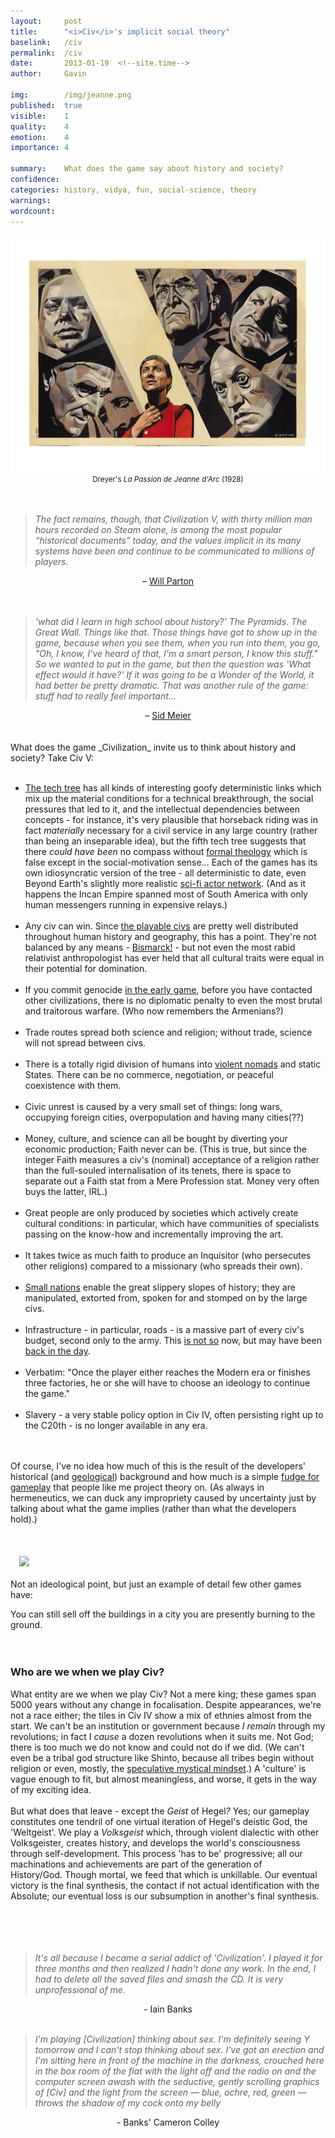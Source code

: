 ```yaml
---
layout:     post
title:      "<i>Civ</i>'s implicit social theory"
baselink:   /civ
permalink:  /civ
date:       2013-01-19  <!--site.time-->
author:     Gavin

img:        /img/jeanne.png
published:  true
visible:    1
quality:    4
emotion:    4
importance: 4

summary:    What does the game say about history and society?
confidence: 
categories: history, vidya, fun, social-science, theory
warnings:   
wordcount:      
---
```


<center>
    <img src="/img/joan.png" />
    <br>
    <small>Dreyer's <i>La Passion de Jeanne d'Arc</i> (1928)</small>
</center>
<br />
<br />
<blockquote>
    <i>The fact remains, though, that Civilization V, with thirty million man hours recorded on Steam alone, is among the most popular “historical documents” today, and the values implicit in its many systems have been and continue to be communicated to millions of players.</i> 
</blockquote>
<center>– <a href="https://killscreen.com/articles/what-can-civilization-v-teach-us-about-history/">Will Parton </a></center>

<br />
<br />
<blockquote>
<i>'what did I learn in high school about history?' The Pyramids. The Great Wall. Things like that. Those things have got to show up in the game, because when you see them, when you run into them, you go, "Oh, I know, I've heard of that, I'm a smart person, I know this stuff." So we wanted to put in the game, but then the question was 'What effect would it have?' If it was going to be a Wonder of the World, it had better be pretty dramatic. That was another rule of the game: stuff had to really feel important...</i>
</blockquote>
<center>– <a href="http://notatwiki.dk/index.php?title=The_Fathers_of_Civilization">Sid Meier</a></center>

<br />
<br />
What does the game _Civilization_ invite us to think about history and society? Take Civ V: <br />
<br />
<ul>
<li><a href="http://www.civfanatics.com/gallery/showimage.php?i=3877&amp;c=36">The tech tree</a> has all kinds of interesting goofy deterministic links which mix up the material conditions for a technical breakthrough, the social pressures that led to it, and the intellectual dependencies between concepts - for instance, it's very plausible that horseback riding was in fact <i>materially</i> necessary for a civil service in any large country (rather than being an inseparable idea), but the fifth tech tree suggests that there <i>could have been</i> no compass without <a href="https://en.wikipedia.org/wiki/Great_Commission">formal theology</a> which is false except in the social-motivation sense... Each of the games has its own idiosyncratic version of the tree - all deterministic to date, even Beyond Earth's slightly more realistic <a href="http://vignette2.wikia.nocookie.net/civilization/images/5/58/Tech_web_%28CivBE%29.jpg/revision/latest?cb=20141208214214">sci-fi actor network</a>. (And as it happens the Incan Empire spanned most of South America with only human messengers running in expensive relays.)
</li><br>
<li>Any civ can win. Since <a href="http://www.civfanatics.com/civ5/civilizations">the playable civs</a> are pretty well distributed throughout human history and geography, this has a point. They're not balanced by any means - <a href="https://imgur.com/NgQeZjj">Bismarck!</a> - but not even the most rabid relativist anthropologist has ever held that all cultural traits were equal in their potential for domination.</li><br>
<li>If you commit genocide <a href="http://qz.com/204161/one-of-sciences-greatest-mysteries-deepens-did-humans-kill-off-neanderthals/">in the early game</a>, before you have contacted other civilizations, there is no diplomatic penalty to even the most brutal and traitorous warfare. (Who now remembers the Armenians?)</li><br>
<li>Trade routes spread both science and religion; without trade, science will not spread between civs.</li><br>
<li>There is a totally rigid division of humans into <a href="http://civilization.wikia.com/wiki/Barbarian_%28Civ5%29">violent nomads</a> and static States. There can be no commerce, negotiation, or peaceful coexistence with them.</li><br>
<li>Civic unrest is caused by a very small set of things: long wars, occupying foreign cities, overpopulation and having many cities(??)</li><br>
<li>Money, culture, and science can all be bought by diverting your economic production; Faith never can be. (This is true, but since the integer Faith measures a civ's (nominal) acceptance of a religion rather than the full-souled internalisation of its tenets, there is space to separate out a Faith stat from a Mere Profession stat. Money very often buys the latter, IRL.)</li><br>
<li>Great people are only produced by societies which actively create cultural conditions: in particular, which have communities of specialists passing on the know-how and incrementally improving the art.</li><br>
<li>It takes twice as much faith to produce an Inquisitor (who persecutes other religions) compared to a missionary (who spreads their own).</li><br>
<li><a href="http://civilization.wikia.com/wiki/City-state_%28Civ5%29">Small nations</a> enable the great slippery slopes of history; they are manipulated, extorted from, spoken for and stomped on by the large civs. </li><br>
<li>Infrastructure - in particular, roads - is a massive part of every civ's budget, second only to the army. This <a href="http://www.internationaltransportforum.org/statistics/StatBrief/2012-06.pdf">is not so</a> now, but may have been <a href="https://en.wikipedia.org/wiki/Roman_roads">back in the day</a>.</li><br>
<li>Verbatim: "Once the player either reaches the Modern era or finishes three factories, he or she will have to choose an ideology to continue the game."</li><br>
<li>Slavery - a very stable policy option in Civ IV, often persisting right up to the C20th - is no longer available in any era.</li>
</ul>
<br />
<br />
Of course, I've no idea how much of this is the result of the developers' historical (and <a href="https://www.reddit.com/r/civ/comments/22v14b/how_exactly_do_temperature_rainfall_and_world_age/">geological</a>) background and how much is a simple <a href="http://tvtropes.org/pmwiki/pmwiki.php/Main/RuleOfCool">fudge for gameplay</a> that people like me project theory on. (As always in hermeneutics, we can duck any impropriety caused by uncertainty just by talking about what the game implies (rather than what the developers hold).)

<br />
<br />
<br />
<br />
<a href="https://blogger.googleusercontent.com/img/b/R29vZ2xl/AVvXsEgHHopPMxE9sfExMchDKE2FTcLGdDOIILW73JtzRhHNoYUm06s28reSGglgAl3EYbyAg8N-S7RJcDyyyf7oMYrEbj0Fb8RG6S4FRRT3_PT-O85IvTcga6DA27lpph17QHehjCeKKFAzYW_A/s1600/joan_of_arc.jpg" imageanchor="1" style="margin-left: 1em; margin-right: 1em;"><img border="0" src="https://blogger.googleusercontent.com/img/b/R29vZ2xl/AVvXsEgHHopPMxE9sfExMchDKE2FTcLGdDOIILW73JtzRhHNoYUm06s28reSGglgAl3EYbyAg8N-S7RJcDyyyf7oMYrEbj0Fb8RG6S4FRRT3_PT-O85IvTcga6DA27lpph17QHehjCeKKFAzYW_A/s1600/joan_of_arc.jpg" /></a>

<br />
<br />
Not an ideological point, but just an example of detail few other games have:

You can still sell off the buildings in a city you are presently burning to the ground.
<br /><br /><br />

<div class="accordion">
    <h3>    
    Who are we when we play Civ?
    </h3>
    <div>
    What entity are we&nbsp;when we play Civ? Not a mere king; these games span 5000 years without any&nbsp;change in focalisation. Despite appearances, we're not a race either; the tiles in Civ IV show a mix of ethnies almost from the start. We can't be an institution or government because&nbsp;<i>I</i> <i>remain</i> through my revolutions; in fact I <i>cause </i>a dozen revolutions when it suits me. Not God; there is too much&nbsp;we do not know and could not do if&nbsp;we did. (We can't even&nbsp;be a tribal god structure like Shinto, because all tribes begin without religion or even, mostly, the <a href="http://civilization.wikia.com/wiki/Mysticism_(Civ4)">speculative mystical mindset</a>.) A 'culture' is vague enough to fit, but almost meaningless, and worse, it gets in the way of my exciting idea.
    <br><br>
    But what does that leave -&nbsp;except the <i>Geist </i>of Hegel<i>?</i> Yes; our gameplay constitutes one tendril of&nbsp;one virtual iteration of Hegel's deistic God, the 'Weltgeist'. We play&nbsp;a <i>Volksgeist</i> which, through&nbsp;violent dialectic with other Volksgeister<i>, </i>creates history, and&nbsp;develops the world's&nbsp;consciousness through self-development<i>.</i>&nbsp;This process 'has to be' progressive; all our machinations and achievements&nbsp;are part of the generation of History/God.&nbsp;Though mortal, we feed that which is unkillable. Our eventual victory is the final synthesis, the contact if not actual identification with the Absolute; our eventual loss is our subsumption in another's final synthesis.
    <br /><br>


<!-- <center><a href="http://i.computer-bild.de/imgs/5/7/2/5/4/7/Sid-Meier-s-Civilization-4-Kurzkritik-227x218-851a3162b01cce3e.jpg" imageanchor="1" style="margin-left: 1em; margin-right: 1em;"><img border="0" src="http://i.computer-bild.de/imgs/5/7/2/5/4/7/Sid-Meier-s-Civilization-4-Kurzkritik-227x218-851a3162b01cce3e.jpg" height="191" jea="true" width="200" /></a></center> -->
</div>
</div>

<br />
<br />
<br />
<blockquote>
    <i>It's all because I became a serial addict of 'Civilization'. I played it for three months and then realized I hadn't done any work. In the end, I had to delete all the saved files and smash the CD. It is very unprofessional of me</i>.
</blockquote>
<center>- Iain Banks</center>

<br />

<blockquote>
    <i>I'm playing [Civilization] thinking about sex. I'm definitely seeing Y tomorrow and I can't stop thinking about sex. I've got an erection and I'm sitting here in front of the machine in the darkness, crouched here in the box room of the flat with the light off and the radio on and the computer screen awash with the seductive, gently scrolling graphics of [Civ] and the light from the screen — blue, ochre, red, green — throws the shadow of my cock onto my belly</i>
</blockquote>

<div style="text-align: center;">
- Banks' Cameron Colley</div>

<br><br>
